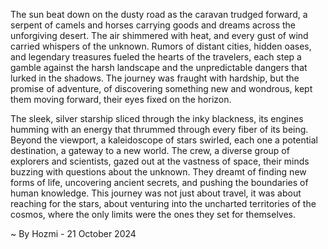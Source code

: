 
The sun beat down on the dusty road as the caravan trudged forward, a serpent of camels and horses carrying goods and dreams across the unforgiving desert. The air shimmered with heat, and every gust of wind carried whispers of the unknown. Rumors of distant cities, hidden oases, and legendary treasures fueled the hearts of the travelers, each step a gamble against the harsh landscape and the unpredictable dangers that lurked in the shadows.  The journey was fraught with hardship, but the promise of adventure, of discovering something new and wondrous, kept them moving forward, their eyes fixed on the horizon.

The sleek, silver starship sliced through the inky blackness, its engines humming with an energy that thrummed through every fiber of its being.  Beyond the viewport, a kaleidoscope of stars swirled, each one a potential destination, a gateway to a new world.  The crew, a diverse group of explorers and scientists, gazed out at the vastness of space, their minds buzzing with questions about the unknown.  They dreamt of finding new forms of life, uncovering ancient secrets, and pushing the boundaries of human knowledge. This journey was not just about travel, it was about reaching for the stars, about venturing into the uncharted territories of the cosmos, where the only limits were the ones they set for themselves. 

~ By Hozmi - 21 October 2024

